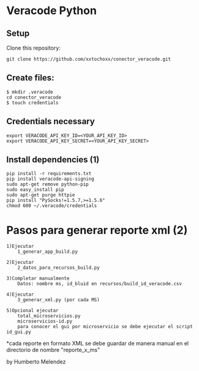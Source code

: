 # Veracode Python 

## Setup

Clone this repository:

    git clone https://github.com/xxtochoxx/conector_veracode.git

## Create files:

    
    $ mkdir .veracode
    cd conector_veracode
    $ touch credentials


## Credentials necessary


    export VERACODE_API_KEY_ID=<YOUR_API_KEY_ID>
    export VERACODE_API_KEY_SECRET=<YOUR_API_KEY_SECRET>


## Install dependencies (1)

    pip install -r requirements.txt
    pip install veracode-api-signing
    sudo apt-get remove python-pip
    sudo easy_install pip
    sudo apt-get purge httpie
    pip install "PySocks!=1.5.7,>=1.5.6"
    chmod 600 ~/.veracode/credentials

# Pasos para generar reporte xml (2)
    1)Ejecutar 
        1_generar_app_build.py

    2)Ejecutar
        2_datos_para_recursos_build.py

    3)Completar manualmente 
        Datos: nombre ms, id_bluid en recursos/build_id_veracode.csv

    4)Ejecutar
        3_generar_xml.py (por cada MS) 

    5)Opcional ejecutar 
        total_microservicios.py
        microservicios-id.py
        para conocer el gui por microservicio se debe ejecutar el script id_gui.py


*cada reporte en formato XML se debe guardar de manera manual en el directorio de nombre "reporte_x_ms"


by Humberto Melendez
